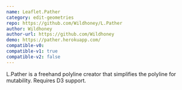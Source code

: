 ```yaml
---
name: Leaflet.Pather
category: edit-geometries
repo: https://github.com/Wildhoney/L.Pather
author: Wildhoney
author-url: https://github.com/Wildhoney
demo: https://pather.herokuapp.com/
compatible-v0:
compatible-v1: true
compatible-v2: false
---
```


L.Pather is a freehand polyline creator that simplifies the polyline for mutability. Requires D3 support.
